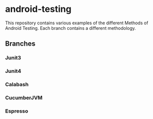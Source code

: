 # android-testing
This repository contains various examples of the different Methods of Android Testing.  Each branch contains a different methodology.

## Branches

### Junit3
### Junit4
### Calabash
### CucumberJVM
### Espresso
